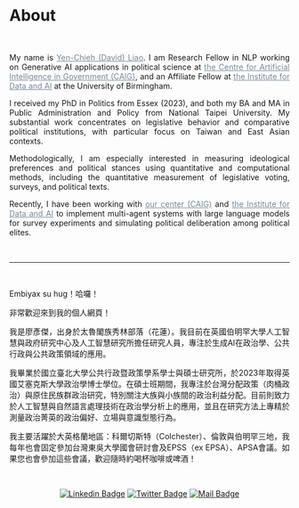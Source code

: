 # About


&nbsp;
&nbsp;
&nbsp;

<div style="text-align: justify">

 My name is  <a href="https://www.birmingham.ac.uk/staff/profiles/gov/liao-yen-chieh" style="color:#778899; text-decoration: bold;" target="_blank"> Yen-Chieh (David) Liao</a>. I am Research Fellow in NLP working on Generative AI applications in political science at <a href="https://www.birmingham.ac.uk/research/centres-institutes/centre-for-artificial-intelligence-in-government" style="color:#778899; text-decoration: underline;" target="_blank">the Centre for Artificial Intelligence in Government (CAIG)</a>, and an Affiliate Fellow at <a href="https://www.birmingham.ac.uk/research/centres-institutes/data-and-ai" style="color:#778899; text-decoration: underline;" target="_blank">the Institute for Data and AI</a> at the University of Birmingham.

I received my PhD in Politics from Essex (2023), and both my BA and MA in Public Administration and Policy from National Taipei University. My substantial work concentrates on legislative behavior and comparative political institutions, with particular focus on Taiwan and East Asian contexts.

Methodologically, I am especially interested in measuring ideological preferences and political stances using quantitative and computational methods, including the quantitative measurement of legislative voting, surveys, and political texts.

Recently, I have been working with <a href="https://www.birmingham.ac.uk/research/centres-institutes/centre-for-artificial-intelligence-in-government" style="color:#778899; text-decoration: underline;" target="_blank">our center (CAIG)</a> and <a href="https://www.birmingham.ac.uk/research/centres-institutes/data-and-ai" style="color:#778899; text-decoration: underline;" target="_blank">the Institute for Data and AI</a>  to implement multi-agent systems with large language models for survey experiments and simulating political deliberation among political elites.

&nbsp;&nbsp;

-----

&nbsp;
&nbsp;&nbsp;

Embiyax su hug！哈囉！

非常歡迎來到我的個人網頁！

我是廖彥傑，出身於太魯閣族秀林部落（花蓮）。我目前在英國伯明罕大學人工智慧與政府研究中心及人工智慧研究所擔任研究人員，專注於生成AI在政治學、公共行政與公共政策領域的應用。

我畢業於國立臺北大學公共行政暨政策學系學士與碩士研究所，於2023年取得英國艾塞克斯大學政治學博士學位。在碩士班期間，我專注於台灣分配政策（肉桶政治）與原住民族群政治研究，特別關注大族與小族間的政治利益分配。目前則致力於人工智慧與自然語言處理技術在政治學分析上的應用，並且在研究方法上專精於測量政治菁英的政治偏好、立場與意識型態行為。

我主要活躍於大英格蘭地區：科爾切斯特（Colchester）、倫敦與伯明罕三地，我每年也會固定參加台灣東吳大學國會研討會及EPSS（ex EPSA）、APSA會議。如果您也會參加這些會議，歡迎隨時約喝杯咖啡或啤酒！


&nbsp;&nbsp;
&nbsp;&nbsp;
&nbsp;&nbsp;


<div style="text-align: center">

[![Linkedin Badge](https://img.shields.io/badge/linkedin-0077B5?style=for-the-badge&logo=linkedin&logoColor=white)](https://www.linkedin.com/authwall?trk=gf&trkInfo=AQERrkO9JeuxgQAAAYGIXxZw-IMriZ16fxaCyQ9B4fcr8SgrQXFIA4WvPBytf98cJPl4KsPT6KiRHzqt-s3Ozl8_IoJ8cn9_lBY1_kQiozmVJV_bXf0xolwYZIIc_TwCBrvqjMU=&original_referer=https://davidycliao.github.io/&sessionRedirect=https%3A%2F%2Fwww.linkedin.com%2Fin%2Fdavid-yen-chieh-liao-51a0a3168%2F)
[![Twitter Badge](https://img.shields.io/badge/twitter-1DA1F2?style=for-the-badge&logo=twitter&logoColor=white)](https://twitter.com/liaoyenchieh)
[![Mail Badge](https://img.shields.io/badge/Gmail-D14836?style=for-the-badge&logo=gmail&logoColor=white)](mailto:davidycliao@gamil.com)

</div>

